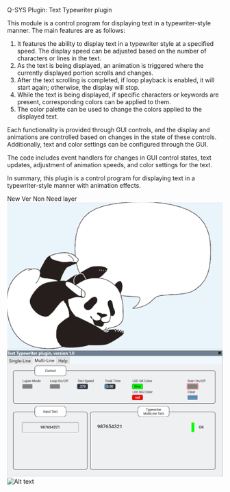 Q-SYS Plugin: Text Typewriter plugin

This module is a control program for displaying text in a typewriter-style manner. The main features are as follows:

1. It features the ability to display text in a typewriter style at a specified speed.
   The display speed can be adjusted based on the number of characters or lines in the text.
2. As the text is being displayed, an animation is triggered where the currently displayed portion scrolls and changes.
3. After the text scrolling is completed, if loop playback is enabled, it will start again; otherwise, the display will stop.
4. While the text is being displayed, if specific characters or keywords are present, corresponding colors can be applied to them.
5. The color palette can be used to change the colors applied to the displayed text.

Each functionality is provided through GUI controls, and the display and animations are controlled based on changes in the state of these controls.
Additionally, text and color settings can be configured through the GUI.

The code includes event handlers for changes in GUI control states, text updates, adjustment of animation speeds, and color settings for the text.

In summary, this plugin is a control program for displaying text in a typewriter-style manner with animation effects.

New Ver Non Need layer<br>
![Alt text](Typewriter3.gif)
![Alt text](Typewriter2.gif)
![Alt text](Typewriter4.gif)
